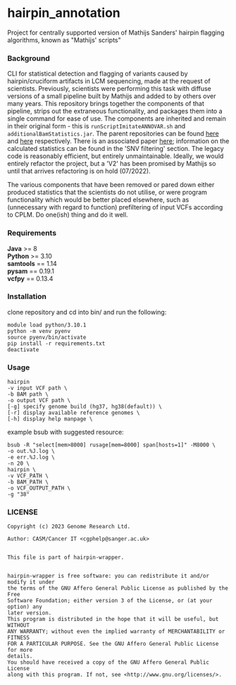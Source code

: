 # hairpin_annotation

Project for centrally supported version of Mathijs Sanders' hairpin flagging algorithms, known as "Mathijs' scripts"

### Background

CLI for statistical detection and flagging of variants caused by hairpin/cruciform artifacts in LCM sequencing, made at the request of scientists. Previously, scientists were performing this task with diffuse versions of a small pipeline built by Mathijs and added to by others over many years. This repository brings together the components of that pipeline, strips out the extraneous functionality, and packages them into a single command for ease of use. The components are inherited and remain in their original form - this is `runScriptImitateANNOVAR.sh` and `additionalBamStatistics.jar`. The parent repositories can be found [here](https://github.com/MathijsSanders/SangerLCMFiltering) and [here](https://github.com/MathijsSanders/AdditionalBAMStatistics) respectively. There is an associated paper [here](https://www.nature.com/articles/s41596-020-00437-6#Sec31); information on the calculated statistics can be found in the 'SNV filtering' section. The legacy code is reasonably efficient, but entirely unmaintainable. Ideally, we would entirely refactor the project, but a 'V2' has been promised by Mathijs so until that arrives refactoring is on hold (07/2022).

The various components that have been removed or pared down either produced statistics that the scientists do not utilise, or were program functionality which would be better placed elsewhere, such as (unnecessary with regard to function) prefiltering of input VCFs according to CPLM. Do one(ish) thing and do it well.

### Requirements

**Java** >= 8  
**Python** >= 3.10  
**samtools** == 1.14  
**pysam** == 0.19.1  
**vcfpy** == 0.13.4  

### Installation

clone repository and cd into bin/ and run the following:
```
module load python/3.10.1
python -m venv pyenv
source pyenv/bin/activate
pip install -r requirements.txt
deactivate
```

### Usage

```
hairpin 
-v input VCF path \
-b BAM path \
-o output VCF path \
[-g] specify genome build (hg37, hg38(default)) \
[-r] display available reference genomes \
[-h] display help manpage \
```

example bsub with suggested resource:
```
bsub -R "select[mem>8000] rusage[mem=8000] span[hosts=1]" -M8000 \
-o out.%J.log \
-e err.%J.log \
-n 20 \
hairpin \
-v VCF_PATH \
-b BAM_PATH \
-o VCF_OUTPUT_PATH \
-g "38"
```

### LICENSE

```
Copyright (c) 2023 Genome Research Ltd.

Author: CASM/Cancer IT <cgphelp@sanger.ac.uk>


This file is part of hairpin-wrapper.


hairpin-wrapper is free software: you can redistribute it and/or modify it under
the terms of the GNU Affero General Public License as published by the Free
Software Foundation; either version 3 of the License, or (at your option) any
later version.
This program is distributed in the hope that it will be useful, but WITHOUT
ANY WARRANTY; without even the implied warranty of MERCHANTABILITY or FITNESS
FOR A PARTICULAR PURPOSE. See the GNU Affero General Public License for more
details.
You should have received a copy of the GNU Affero General Public License
along with this program. If not, see <http://www.gnu.org/licenses/>.
```
